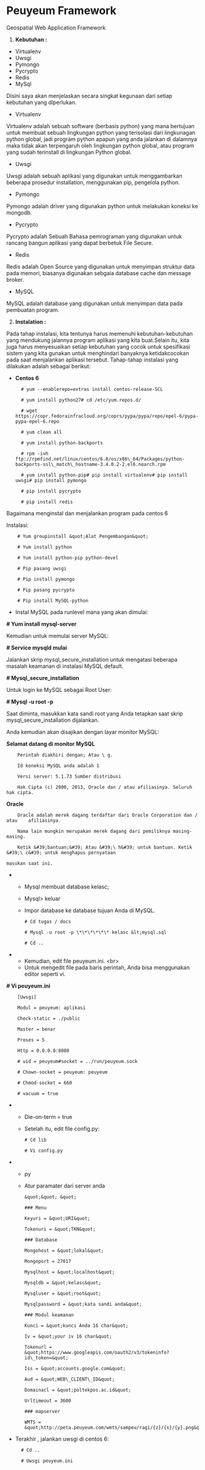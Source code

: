 # Peuyeum Framework
Geospatial Web Application Framework

1. **Kebutuhan :**

- Virtualenv
- Uwsgi
- Pymongo
- Pycrypto
- Redis
- MySql

Disini saya akan menjelaskan secara singkat kegunaan dari setiap kebutuhan yang diperlukan.

- Virtualenv

Virtualenv adalah sebuah software (berbasis python) yang mana bertujuan untuk membuat sebuah lingkungan python yang terisolasi dari lingkunagan python global, jadi program python apapun yang anda jalankan di dalamnya maka tidak akan terpengaruh oleh lingkungan python global, atau program yang sudah terinstall di lingkungan Python global.

- Uwsgi

Uwsgi adalah sebuah aplikasi yang digunakan untuk menggambarkan beberapa prosedur installation, menggunakan pip, pengelola python.

- Pymongo

Pymongo adalah driver yang digunakan python untuk melakukan koneksi ke mongodb.

- Pycrypto

Pycrypto adalah Sebuah Bahasa pemrograman yang digunakan untuk rancang bangun aplikasi yang dapat berbetuk File Secure.

- Redis

Redis adalah Open Source yang digunakan untuk menyimpan struktur data pada memori, biasanya digunakan sebgaia database cache dan message broker.

- MySQL

MySQL adalah database yang digunakan untuk menyimpan data pada pembuatan program.

2. **Instalation :**

Pada tahap instalasi, kita tentunya harus memenuhi kebutuhan-kebutuhan yang mendukung jalannya program aplikasi yang kita buat.Selain itu, kita juga harus menyesuaikan setiap kebutuhan yang cocok untuk  spesifikasi sistem yang kita gunakan untuk menghindari banyaknya ketidakcocokan pada saat menjalankan aplikasi tersebut. Tahap-tahap instalasi yang dilakukan adalah sebagai berikut:

- **Centos 6**

		# yum --enablerepo=extras install centos-release-SCL

		# yum install python27# cd /etc/yum.repos.d/ 

		# wget https://copr.fedorainfracloud.org/coprs/pypa/pypa/repo/epel-6/pypa-pypa-epel-6.repo

		# yum clean all

		# yum install python-backports

		# rpm -ivh ftp://rpmfind.net/linux/centos/6.8/os/x86\_64/Packages/python-backports-ssl\_match\_hostname-3.4.0.2-2.el6.noarch.rpm

		# yum install python-pip# pip install virtualenv# pip install uwsgi# pip install pymongo

		# pip install pycrypto

		# pip install redis

Bagaimana menginstal dan menjalankan program pada centos 6

 Instalasi:

		# Yum groupinstall &quot;Alat Pengembangan&quot;
		
		# Yum install python 
		
		# Yum install python-pip python-devel     
		
		# Pip pasang uwsgi 
		
		# Pip install pymongo
		
		# Pip pasang pycrypto 
		
		# Pip install MySQL-python

- Instal MySQL  pada runlevel mana yang akan dimulai:

**# Yum install mysql-server**

Kemudian untuk memulai server MySQL:

**# Service mysqld mulai**

Jalankan skrip mysql\_secure\_installation untuk mengatasi beberapa masalah keamanan di instalasi MySQL default.

**# Mysql\_secure\_installation**

Untuk login ke MySQL sebagai Root User:

**# Mysql -u root -p**

Saat diminta, masukkan kata sandi root yang Anda tetapkan saat skrip mysql\_secure\_installation dijalankan.

Anda kemudian akan disajikan dengan layar monitor MySQL:

**Selamat datang di monitor MySQL**

        Perintah diakhiri dengan; Atau \ g.

        Id koneksi MySQL anda adalah 1

        Versi server: 5.1.73 Sumber distribusi

        Hak Cipta (c) 2000, 2013, Oracle dan / atau afiliasinya. Seluruh hak cipta.

**Oracle**

        Oracle adalah merek dagang terdaftar dari Oracle Corporation dan / atau    afiliasinya.

        Nama lain mungkin merupakan merek dagang dari pemiliknya masing-masing.

        Ketik &#39;bantuan;&#39; Atau &#39;\ h&#39; untuk bantuan. Ketik &#39;\ c&#39; untuk menghapus pernyataan

    masukan saat ini.

-
  - Mysql membuat database kelasc;
  - Mysql&gt; keluar
  - Impor database ke database tujuan Anda di MySQL.

		# Cd tugas / docs
		
		# Mysql -u root -p \*\*\*\*\*\* kelasc &lt;mysql.sql
		
		# Cd ..

-
  - Kemudian, edit file peuyeum.ini. &lt;br&gt;
  - Untuk mengedit file pada baris perintah, Anda bisa menggunakan editor seperti vi.

**# Vi peuyeum.ini**

        [Uwsgi]

        Modul = peuyeum: aplikasi

        Check-static = ./public

		Master = benar
		
		Proses = 5
		
		Http = 0.0.0.0:8080
		
		# uid = peuyeum#socket = ../run/peuyeum.sock
		
		# Chown-socket = peuyeum: peuyeum

		# Chmod-socket = 660
		
		# vacuum = true

-
  - Die-on-term = true
  - Setelah itu, edit file config.py:

		# Cd lib

		# Vi config.py

-
  - py
  - Atur paramater dari server anda

        &quot;&quot; &quot;

        ### Menu

        Keyuri = &quot;URI&quot;

        Tokenuri = &quot;TKN&quot;

        ### Database

        Mongohost = &quot;lokal&quot;

        Mongoport = 27017

        Mysqlhost = &quot;localhost&quot;

        Mysqldb = &quot;kelasc&quot;

        Mysqluser = &quot;root&quot;

        Mysqlpassword = &quot;kata sandi anda&quot;

        ### Modul keamanan

        Kunci = &quot;kunci Anda 16 char&quot;

        Iv = &quot;your iv 16 char&quot;

        Tokenurl = &quot;https://www.googleapis.com/oauth2/v3/tokeninfo?id\_token=&quot;

        Iss = &quot;accounts.google.com&quot;

        Aud = &quot;WEB\_CLIENT\_ID&quot;

        Domainacl = &quot;poltekpos.ac.id&quot;

        Urltimeout = 3600

        ### mapserver

        WMTS = &quot;http://peta.peuyeum.com/wmts/sampeu/ragi/{z}/{x}/{y}.png&quot;

- Terakhir , jalankan uwsgi di centos 6:

        # Cd ..

        # Uwsgi peuyeum.ini